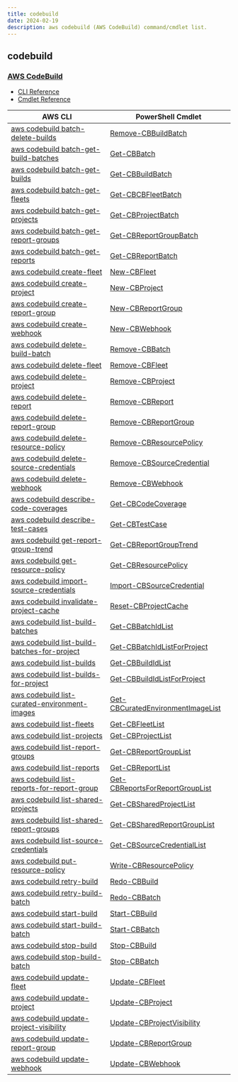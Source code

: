 ```yaml
---
title: codebuild
date: 2024-02-19
description: aws codebuild (AWS CodeBuild) command/cmdlet list.
---
```


## codebuild

### [AWS CodeBuild](https://aws.amazon.com/codebuild/)

* [CLI Reference](https://awscli.amazonaws.com/v2/documentation/api/latest/reference/codebuild/index.html)
* [Cmdlet Reference](https://docs.aws.amazon.com/powershell/latest/reference/items/AWS_CodeBuild_cmdlets.html)

|AWS CLI|PowerShell Cmdlet|
|----|----|
|[aws codebuild batch-delete-builds](https://awscli.amazonaws.com/v2/documentation/api/latest/reference/codebuild/batch-delete-builds.html)|[Remove-CBBuildBatch](https://docs.aws.amazon.com/powershell/latest/reference/items/Remove-CBBuildBatch.html)|
|[aws codebuild batch-get-build-batches](https://awscli.amazonaws.com/v2/documentation/api/latest/reference/codebuild/batch-get-build-batches.html)|[Get-CBBatch](https://docs.aws.amazon.com/powershell/latest/reference/items/Get-CBBatch.html)|
|[aws codebuild batch-get-builds](https://awscli.amazonaws.com/v2/documentation/api/latest/reference/codebuild/batch-get-builds.html)|[Get-CBBuildBatch](https://docs.aws.amazon.com/powershell/latest/reference/items/Get-CBBuildBatch.html)|
|[aws codebuild batch-get-fleets](https://awscli.amazonaws.com/v2/documentation/api/latest/reference/codebuild/batch-get-fleets.html)|[Get-CBCBFleetBatch](https://docs.aws.amazon.com/powershell/latest/reference/items/Get-CBCBFleetBatch.html)|
|[aws codebuild batch-get-projects](https://awscli.amazonaws.com/v2/documentation/api/latest/reference/codebuild/batch-get-projects.html)|[Get-CBProjectBatch](https://docs.aws.amazon.com/powershell/latest/reference/items/Get-CBProjectBatch.html)|
|[aws codebuild batch-get-report-groups](https://awscli.amazonaws.com/v2/documentation/api/latest/reference/codebuild/batch-get-report-groups.html)|[Get-CBReportGroupBatch](https://docs.aws.amazon.com/powershell/latest/reference/items/Get-CBReportGroupBatch.html)|
|[aws codebuild batch-get-reports](https://awscli.amazonaws.com/v2/documentation/api/latest/reference/codebuild/batch-get-reports.html)|[Get-CBReportBatch](https://docs.aws.amazon.com/powershell/latest/reference/items/Get-CBReportBatch.html)|
|[aws codebuild create-fleet](https://awscli.amazonaws.com/v2/documentation/api/latest/reference/codebuild/create-fleet.html)|[New-CBFleet](https://docs.aws.amazon.com/powershell/latest/reference/items/New-CBFleet.html)|
|[aws codebuild create-project](https://awscli.amazonaws.com/v2/documentation/api/latest/reference/codebuild/create-project.html)|[New-CBProject](https://docs.aws.amazon.com/powershell/latest/reference/items/New-CBProject.html)|
|[aws codebuild create-report-group](https://awscli.amazonaws.com/v2/documentation/api/latest/reference/codebuild/create-report-group.html)|[New-CBReportGroup](https://docs.aws.amazon.com/powershell/latest/reference/items/New-CBReportGroup.html)|
|[aws codebuild create-webhook](https://awscli.amazonaws.com/v2/documentation/api/latest/reference/codebuild/create-webhook.html)|[New-CBWebhook](https://docs.aws.amazon.com/powershell/latest/reference/items/New-CBWebhook.html)|
|[aws codebuild delete-build-batch](https://awscli.amazonaws.com/v2/documentation/api/latest/reference/codebuild/delete-build-batch.html)|[Remove-CBBatch](https://docs.aws.amazon.com/powershell/latest/reference/items/Remove-CBBatch.html)|
|[aws codebuild delete-fleet](https://awscli.amazonaws.com/v2/documentation/api/latest/reference/codebuild/delete-fleet.html)|[Remove-CBFleet](https://docs.aws.amazon.com/powershell/latest/reference/items/Remove-CBFleet.html)|
|[aws codebuild delete-project](https://awscli.amazonaws.com/v2/documentation/api/latest/reference/codebuild/delete-project.html)|[Remove-CBProject](https://docs.aws.amazon.com/powershell/latest/reference/items/Remove-CBProject.html)|
|[aws codebuild delete-report](https://awscli.amazonaws.com/v2/documentation/api/latest/reference/codebuild/delete-report.html)|[Remove-CBReport](https://docs.aws.amazon.com/powershell/latest/reference/items/Remove-CBReport.html)|
|[aws codebuild delete-report-group](https://awscli.amazonaws.com/v2/documentation/api/latest/reference/codebuild/delete-report-group.html)|[Remove-CBReportGroup](https://docs.aws.amazon.com/powershell/latest/reference/items/Remove-CBReportGroup.html)|
|[aws codebuild delete-resource-policy](https://awscli.amazonaws.com/v2/documentation/api/latest/reference/codebuild/delete-resource-policy.html)|[Remove-CBResourcePolicy](https://docs.aws.amazon.com/powershell/latest/reference/items/Remove-CBResourcePolicy.html)|
|[aws codebuild delete-source-credentials](https://awscli.amazonaws.com/v2/documentation/api/latest/reference/codebuild/delete-source-credentials.html)|[Remove-CBSourceCredential](https://docs.aws.amazon.com/powershell/latest/reference/items/Remove-CBSourceCredential.html)|
|[aws codebuild delete-webhook](https://awscli.amazonaws.com/v2/documentation/api/latest/reference/codebuild/delete-webhook.html)|[Remove-CBWebhook](https://docs.aws.amazon.com/powershell/latest/reference/items/Remove-CBWebhook.html)|
|[aws codebuild describe-code-coverages](https://awscli.amazonaws.com/v2/documentation/api/latest/reference/codebuild/describe-code-coverages.html)|[Get-CBCodeCoverage](https://docs.aws.amazon.com/powershell/latest/reference/items/Get-CBCodeCoverage.html)|
|[aws codebuild describe-test-cases](https://awscli.amazonaws.com/v2/documentation/api/latest/reference/codebuild/describe-test-cases.html)|[Get-CBTestCase](https://docs.aws.amazon.com/powershell/latest/reference/items/Get-CBTestCase.html)|
|[aws codebuild get-report-group-trend](https://awscli.amazonaws.com/v2/documentation/api/latest/reference/codebuild/get-report-group-trend.html)|[Get-CBReportGroupTrend](https://docs.aws.amazon.com/powershell/latest/reference/items/Get-CBReportGroupTrend.html)|
|[aws codebuild get-resource-policy](https://awscli.amazonaws.com/v2/documentation/api/latest/reference/codebuild/get-resource-policy.html)|[Get-CBResourcePolicy](https://docs.aws.amazon.com/powershell/latest/reference/items/Get-CBResourcePolicy.html)|
|[aws codebuild import-source-credentials](https://awscli.amazonaws.com/v2/documentation/api/latest/reference/codebuild/import-source-credentials.html)|[Import-CBSourceCredential](https://docs.aws.amazon.com/powershell/latest/reference/items/Import-CBSourceCredential.html)|
|[aws codebuild invalidate-project-cache](https://awscli.amazonaws.com/v2/documentation/api/latest/reference/codebuild/invalidate-project-cache.html)|[Reset-CBProjectCache](https://docs.aws.amazon.com/powershell/latest/reference/items/Reset-CBProjectCache.html)|
|[aws codebuild list-build-batches](https://awscli.amazonaws.com/v2/documentation/api/latest/reference/codebuild/list-build-batches.html)|[Get-CBBatchIdList](https://docs.aws.amazon.com/powershell/latest/reference/items/Get-CBBatchIdList.html)|
|[aws codebuild list-build-batches-for-project](https://awscli.amazonaws.com/v2/documentation/api/latest/reference/codebuild/list-build-batches-for-project.html)|[Get-CBBatchIdListForProject](https://docs.aws.amazon.com/powershell/latest/reference/items/Get-CBBatchIdListForProject.html)|
|[aws codebuild list-builds](https://awscli.amazonaws.com/v2/documentation/api/latest/reference/codebuild/list-builds.html)|[Get-CBBuildIdList](https://docs.aws.amazon.com/powershell/latest/reference/items/Get-CBBuildIdList.html)|
|[aws codebuild list-builds-for-project](https://awscli.amazonaws.com/v2/documentation/api/latest/reference/codebuild/list-builds-for-project.html)|[Get-CBBuildIdListForProject](https://docs.aws.amazon.com/powershell/latest/reference/items/Get-CBBuildIdListForProject.html)|
|[aws codebuild list-curated-environment-images](https://awscli.amazonaws.com/v2/documentation/api/latest/reference/codebuild/list-curated-environment-images.html)|[Get-CBCuratedEnvironmentImageList](https://docs.aws.amazon.com/powershell/latest/reference/items/Get-CBCuratedEnvironmentImageList.html)|
|[aws codebuild list-fleets](https://awscli.amazonaws.com/v2/documentation/api/latest/reference/codebuild/list-fleets.html)|[Get-CBFleetList](https://docs.aws.amazon.com/powershell/latest/reference/items/Get-CBFleetList.html)|
|[aws codebuild list-projects](https://awscli.amazonaws.com/v2/documentation/api/latest/reference/codebuild/list-projects.html)|[Get-CBProjectList](https://docs.aws.amazon.com/powershell/latest/reference/items/Get-CBProjectList.html)|
|[aws codebuild list-report-groups](https://awscli.amazonaws.com/v2/documentation/api/latest/reference/codebuild/list-report-groups.html)|[Get-CBReportGroupList](https://docs.aws.amazon.com/powershell/latest/reference/items/Get-CBReportGroupList.html)|
|[aws codebuild list-reports](https://awscli.amazonaws.com/v2/documentation/api/latest/reference/codebuild/list-reports.html)|[Get-CBReportList](https://docs.aws.amazon.com/powershell/latest/reference/items/Get-CBReportList.html)|
|[aws codebuild list-reports-for-report-group](https://awscli.amazonaws.com/v2/documentation/api/latest/reference/codebuild/list-reports-for-report-group.html)|[Get-CBReportsForReportGroupList](https://docs.aws.amazon.com/powershell/latest/reference/items/Get-CBReportsForReportGroupList.html)|
|[aws codebuild list-shared-projects](https://awscli.amazonaws.com/v2/documentation/api/latest/reference/codebuild/list-shared-projects.html)|[Get-CBSharedProjectList](https://docs.aws.amazon.com/powershell/latest/reference/items/Get-CBSharedProjectList.html)|
|[aws codebuild list-shared-report-groups](https://awscli.amazonaws.com/v2/documentation/api/latest/reference/codebuild/list-shared-report-groups.html)|[Get-CBSharedReportGroupList](https://docs.aws.amazon.com/powershell/latest/reference/items/Get-CBSharedReportGroupList.html)|
|[aws codebuild list-source-credentials](https://awscli.amazonaws.com/v2/documentation/api/latest/reference/codebuild/list-source-credentials.html)|[Get-CBSourceCredentialList](https://docs.aws.amazon.com/powershell/latest/reference/items/Get-CBSourceCredentialList.html)|
|[aws codebuild put-resource-policy](https://awscli.amazonaws.com/v2/documentation/api/latest/reference/codebuild/put-resource-policy.html)|[Write-CBResourcePolicy](https://docs.aws.amazon.com/powershell/latest/reference/items/Write-CBResourcePolicy.html)|
|[aws codebuild retry-build](https://awscli.amazonaws.com/v2/documentation/api/latest/reference/codebuild/retry-build.html)|[Redo-CBBuild](https://docs.aws.amazon.com/powershell/latest/reference/items/Redo-CBBuild.html)|
|[aws codebuild retry-build-batch](https://awscli.amazonaws.com/v2/documentation/api/latest/reference/codebuild/retry-build-batch.html)|[Redo-CBBatch](https://docs.aws.amazon.com/powershell/latest/reference/items/Redo-CBBatch.html)|
|[aws codebuild start-build](https://awscli.amazonaws.com/v2/documentation/api/latest/reference/codebuild/start-build.html)|[Start-CBBuild](https://docs.aws.amazon.com/powershell/latest/reference/items/Start-CBBuild.html)|
|[aws codebuild start-build-batch](https://awscli.amazonaws.com/v2/documentation/api/latest/reference/codebuild/start-build-batch.html)|[Start-CBBatch](https://docs.aws.amazon.com/powershell/latest/reference/items/Start-CBBatch.html)|
|[aws codebuild stop-build](https://awscli.amazonaws.com/v2/documentation/api/latest/reference/codebuild/stop-build.html)|[Stop-CBBuild](https://docs.aws.amazon.com/powershell/latest/reference/items/Stop-CBBuild.html)|
|[aws codebuild stop-build-batch](https://awscli.amazonaws.com/v2/documentation/api/latest/reference/codebuild/stop-build-batch.html)|[Stop-CBBatch](https://docs.aws.amazon.com/powershell/latest/reference/items/Stop-CBBatch.html)|
|[aws codebuild update-fleet](https://awscli.amazonaws.com/v2/documentation/api/latest/reference/codebuild/update-fleet.html)|[Update-CBFleet](https://docs.aws.amazon.com/powershell/latest/reference/items/Update-CBFleet.html)|
|[aws codebuild update-project](https://awscli.amazonaws.com/v2/documentation/api/latest/reference/codebuild/update-project.html)|[Update-CBProject](https://docs.aws.amazon.com/powershell/latest/reference/items/Update-CBProject.html)|
|[aws codebuild update-project-visibility](https://awscli.amazonaws.com/v2/documentation/api/latest/reference/codebuild/update-project-visibility.html)|[Update-CBProjectVisibility](https://docs.aws.amazon.com/powershell/latest/reference/items/Update-CBProjectVisibility.html)|
|[aws codebuild update-report-group](https://awscli.amazonaws.com/v2/documentation/api/latest/reference/codebuild/update-report-group.html)|[Update-CBReportGroup](https://docs.aws.amazon.com/powershell/latest/reference/items/Update-CBReportGroup.html)|
|[aws codebuild update-webhook](https://awscli.amazonaws.com/v2/documentation/api/latest/reference/codebuild/update-webhook.html)|[Update-CBWebhook](https://docs.aws.amazon.com/powershell/latest/reference/items/Update-CBWebhook.html)|

